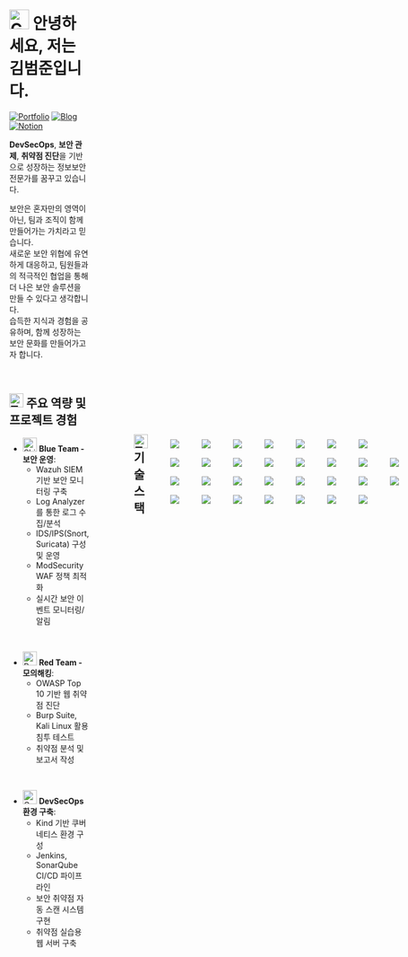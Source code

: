 <div style="display: flex; align-items: center; gap: 40px;">
<div style="flex: 2;">

# <img src="https://raw.githubusercontent.com/Tarikul-Islam-Anik/Animated-Fluent-Emojis/master/Emojis/Smilies/Smiling%20Face%20with%20Open%20Hands.png" alt="Greeting" width="35" height="35" /> 안녕하세요, 저는 김범준입니다.

[![Portfolio](https://img.shields.io/static/v1?label=&message=Portfolio&color=B4E4FF&style=flat-square&logo=notion&logoColor=black)](https://redryan90.github.io/Portfolio/)
[![Blog](https://img.shields.io/static/v1?label=&message=Blog&color=FFB4B4&style=flat-square&logoColor=black)](https://sky80322.tistory.com/)
[![Notion](https://img.shields.io/static/v1?label=&message=Notion&color=D4B4FF&style=flat-square&logo=notion&logoColor=black)](https://www.notion.so/Joon-s-Information-Security-Record-2e8d6eb090ec4e608137dad26e774881)

**DevSecOps**, **보안 관제**, **취약점 진단**을 기반으로 성장하는 정보보안 전문가를 꿈꾸고 있습니다.

보안은 혼자만의 영역이 아닌, 팀과 조직이 함께 만들어가는 가치라고 믿습니다. </br>
새로운 보안 위협에 유연하게 대응하고, 팀원들과의 적극적인 협업을 통해 더 나은 보안 솔루션을 만들 수 있다고 생각합니다. </br>
습득한 지식과 경험을 공유하며, 함께 성장하는 보안 문화를 만들어가고자 합니다.



</br>

## <img src="https://raw.githubusercontent.com/Tarikul-Islam-Anik/Animated-Fluent-Emojis/master/Emojis/Objects/Telescope.png" alt="Telescope" width="25" height="25" /> 주요 역량 및 프로젝트 경험

- <img src="https://raw.githubusercontent.com/Tarikul-Islam-Anik/Animated-Fluent-Emojis/master/Emojis/Objects/Shield.png" alt="Shield" width="25" height="25" /> **Blue Team - 보안 운영**: 
  - Wazuh SIEM 기반 보안 모니터링 구축
  - Log Analyzer를 통한 로그 수집/분석
  - IDS/IPS(Snort, Suricata) 구성 및 운영
  - ModSecurity WAF 정책 최적화
  - 실시간 보안 이벤트 모니터링/알림

</br>

- <img src="https://raw.githubusercontent.com/Tarikul-Islam-Anik/Animated-Fluent-Emojis/master/Emojis/Travel%20and%20places/Rocket.png" alt="Rocket" width="25" height="25" /> **Red Team - 모의해킹**: 
  - OWASP Top 10 기반 웹 취약점 진단
  - Burp Suite, Kali Linux 활용 침투 테스트
  - 취약점 분석 및 보고서 작성

</br>

- <img src="https://raw.githubusercontent.com/Tarikul-Islam-Anik/Animated-Fluent-Emojis/master/Emojis/Objects/Gear.png" alt="Gear" width="25" height="25" /> **DevSecOps 환경 구축**:
  - Kind 기반 쿠버네티스 환경 구성
  - Jenkins, SonarQube CI/CD 파이프라인
  - 보안 취약점 자동 스캔 시스템 구현
  - 취약점 실습용 웹 서버 구축

</div>


</br>

## <img src="https://raw.githubusercontent.com/Tarikul-Islam-Anik/Animated-Fluent-Emojis/master/Emojis/Objects/Hammer%20and%20Wrench.png" alt="Tools" width="25" height="25" /> 기술 스택

<p align="left">
  <img src="https://img.shields.io/static/v1?label=&message=Wazuh&color=B4E4FF&style=flat-square&logoColor=black"/>&nbsp;
  <img src="https://img.shields.io/static/v1?label=&message=Snort&color=FFB4B4&style=flat-square&logoColor=black"/>&nbsp;
  <img src="https://img.shields.io/static/v1?label=&message=Suricata&color=D4B4FF&style=flat-square&logoColor=black"/>&nbsp;
  <img src="https://img.shields.io/static/v1?label=&message=ModSecurity&color=B4F4D0&style=flat-square&logoColor=black"/>
</p>

<p align="left">
  <img src="https://img.shields.io/static/v1?label=&message=Wireshark&color=B4E4FF&style=flat-square&logo=wireshark&logoColor=black"/>&nbsp;
  <img src="https://img.shields.io/static/v1?label=&message=GNS3&color=FFB4B4&style=flat-square&logo=cisco&logoColor=black"/>&nbsp;
  <img src="https://img.shields.io/static/v1?label=&message=Zabbix&color=D4B4FF&style=flat-square&logoColor=black"/>&nbsp;
  <img src="https://img.shields.io/static/v1?label=&message=SNMP&color=B4F4D0&style=flat-square&logoColor=black"/>
</p>

<p align="left">
  <img src="https://img.shields.io/static/v1?label=&message=Burp Suite&color=B4E4FF&style=flat-square&logoColor=black"/>&nbsp;
  <img src="https://img.shields.io/static/v1?label=&message=OWASP ZAP&color=FFB4B4&style=flat-square&logo=owasp&logoColor=black"/>&nbsp;
  <img src="https://img.shields.io/static/v1?label=&message=Kali Linux&color=D4B4FF&style=flat-square&logo=kalilinux&logoColor=black"/>&nbsp;
  <img src="https://img.shields.io/static/v1?label=&message=Metasploit&color=B4F4D0&style=flat-square&logoColor=black"/>
</p>

<p align="left">
  <img src="https://img.shields.io/static/v1?label=&message=Kubernetes&color=B4E4FF&style=flat-square&logo=kubernetes&logoColor=black"/>&nbsp;
  <img src="https://img.shields.io/static/v1?label=&message=Kind&color=FFB4B4&style=flat-square&logoColor=black"/>&nbsp;
  <img src="https://img.shields.io/static/v1?label=&message=Docker&color=D4B4FF&style=flat-square&logo=docker&logoColor=black"/>&nbsp;
  <img src="https://img.shields.io/static/v1?label=&message=Jenkins&color=B4F4D0&style=flat-square&logo=jenkins&logoColor=black"/>
</p>

<p align="left">
  <img src="https://img.shields.io/static/v1?label=&message=GitHub&color=B4E4FF&style=flat-square&logo=github&logoColor=black"/>&nbsp;
  <img src="https://img.shields.io/static/v1?label=&message=SonarQube&color=FFB4B4&style=flat-square&logo=sonarqube&logoColor=black"/>&nbsp;
  <img src="https://img.shields.io/static/v1?label=&message=HTML5&color=D4B4FF&style=flat-square&logo=html5&logoColor=black"/>&nbsp;
  <img src="https://img.shields.io/static/v1?label=&message=CSS3&color=B4F4D0&style=flat-square&logo=css3&logoColor=black"/>
</p>

<p align="left">
  <img src="https://img.shields.io/static/v1?label=&message=JavaScript&color=B4E4FF&style=flat-square&logo=javascript&logoColor=black"/>&nbsp;
  <img src="https://img.shields.io/static/v1?label=&message=PHP&color=FFB4B4&style=flat-square&logo=php&logoColor=black"/>&nbsp;
  <img src="https://img.shields.io/static/v1?label=&message=Linux&color=D4B4FF&style=flat-square&logo=linux&logoColor=black"/>&nbsp;
  <img src="https://img.shields.io/static/v1?label=&message=Bash&color=B4F4D0&style=flat-square&logo=gnubash&logoColor=black"/>
</p>

<p align="left">
  <img src="https://img.shields.io/static/v1?label=&message=MySQL&color=B4E4FF&style=flat-square&logo=mysql&logoColor=black"/>&nbsp;
  <img src="https://img.shields.io/static/v1?label=&message=MariaDB&color=FFB4B4&style=flat-square&logo=mariadb&logoColor=black"/>&nbsp;
  <img src="https://img.shields.io/static/v1?label=&message=Notion&color=D4B4FF&style=flat-square&logo=notion&logoColor=black"/>&nbsp;
  <img src="https://img.shields.io/static/v1?label=&message=Obsidian&color=B4F4D0&style=flat-square&logo=obsidian&logoColor=black"/>
</p>

<p align="left">
  <img src="https://img.shields.io/static/v1?label=&message=Microsoft Office&color=B4E4FF&style=flat-square&logo=microsoftoffice&logoColor=black"/>&nbsp;
  <img src="https://img.shields.io/static/v1?label=&message=Canva&color=FFB4B4&style=flat-square&logo=canva&logoColor=black"/>
</p>


## <img src="https://raw.githubusercontent.com/Tarikul-Islam-Anik/Animated-Fluent-Emojis/master/Emojis/Objects/Bar%20Chart.png" alt="Stats" width="25" height="25" /> GitHub Stats
<div align="center" style="display: flex; justify-content: center; gap: 20px;">
  <img src="https://github-readme-stats-sigma-five.vercel.app/api?username=redryan90&show_icons=true&theme=tokyonight&locale=kr" />
  <img src="https://github-readme-stats.vercel.app/api/top-langs/?username=redryan90&layout=compact&theme=tokyonight&locale=kr" />
</div>
